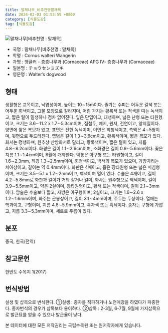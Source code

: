 ```yaml
---
title: 말채나무_비추천명말채목
date: 2024-02-03 01:53:59 +0800
category: [식물도감]
tag: [식물도감]
---
```




![말채나무[비추천명 : 말채목]](/fileUpload/plants/basic/Cornaceae/Cornus/7475/7475_20220411135951531files_th2.jpg)
- 국명 : 말채나무[비추천명 : 말채목]
- 학명 : Cornus walteri Wangerin
- 과명 : 앵글러 - 층층나무과 (Cornaceae) APG Ⅳ- 층층나무과 (Cornaceae)
- 일본명 : チョウセンミズキ
- 영문명 : Walter’s dogwood


## 형태
생활형은 교목이고, 낙엽성이며, 높이는 10∼15m이다. 줄기는 수피는 어두운 갈색 또는 어두운 회색이고, 그물 모양으로 갈라지며, 어린 가지는 황록색 또는 적색을 띠는 녹색이고, 짧은 털이 밀생하나 점차 없어진다. 잎은 단엽이고, 대생하며, 넓은 난형 또는 타원형이고, 크기는 3.6∼11.2 x 1.7∼5.3cm이며, 점첨두, 예저, 원저, 전연이고, 양지질이다. 양면에 짧은 복모가 있고, 표면은 진한 녹색이며, 이면은 회청색이고, 측맥은 4∼5쌍이며, 뒷면으로 두드러진다. 엽병은 길이 1.3∼3.6cm이고, 황록색이며, 짧은 복모가 있다. 화서는 정생하며, 원추상 산방화서로 달리고, 황록색이며, 짧은 털이 있고, 지름 4.8∼8.2cm이다. 화경은 길이 1.1∼2.6cm이며, 소화경은 길이 0.9∼5.6mm이다. 꽃은 지름 1.1∼1.4cm이며, 6월에 개화한다. 악통은 아구형 또는 타원형이고, 길이 1.6∼2.3mm, 직경 1.3∼2.5mm이며, 회청색이고, 백색의 복모가 있으며, 가장자리는 치아상이고, 길이는 약 0.4mm이다. 화판은 4매이고, 좁은 장타원형 또는 넓은 피침형이며, 크기는 3.5∼5.1 x 1.2∼2mm이고, 백색이며 털이 있다. 수술은 4개이고, 길이 4.2∼5.8mm로 화판과 길이가 거의 같거나 길며, 화사는 원주형으로 백색이며, 길이 3.9∼5.5mm이고, 약은 2실이며, 장타원형이고, 황색 또는 적색이며, 길이 2.1∼3mm이다. 암술은 수술보다 짧고, 자방은 아구형이며, 2실이고, 크기는 1.6∼2.6 x 1.2∼1.6mm이며, 화주는 곤봉상이고, 길이 3.1∼4mm이며, 주두는 두상이다. 열매는 핵과이고, 구형이며, 지름 4.8∼5.9mm이고, 흑자색 또는 흑색이다. 종자는 구형에 가깝고, 지름 3.3∼5.3mm이며, 세로로 주름이 있다.
## 분포
중국, 한국(전역)
## 참고문헌
한반도 수목지 1(2017)
## 번식방법
실생 및 삽목으로 번식한다. ①실생 : 종자를 직파하거나 노천매장을 하였다가 파종한다. 종자번식의 경우가 삽목보다 용이하다. ②삽목 : 2-3월, 6-7월, 9월에 가지삽목으로 발근묘를 얻을 수 있으나 발근율이 낮다.






본 데이터에 대한 모든 저작권리는 국립수목원 또는 원저작자에게 있습니다.
